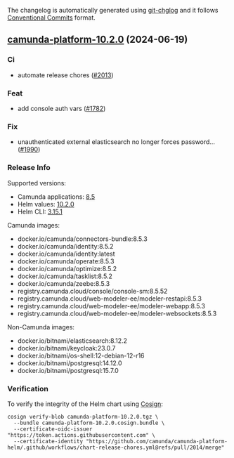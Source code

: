 The changelog is automatically generated using [git-chglog](https://github.com/git-chglog/git-chglog)
and it follows [Conventional Commits](https://www.conventionalcommits.org/en/v1.0.0/) format.


<a name="camunda-platform-10.2.0"></a>
## [camunda-platform-10.2.0](https://github.com/camunda/camunda-platform-helm/releases/tag/camunda-platform-10.2.0) (2024-06-19)

### Ci

* automate release chores ([#2013](https://github.com/camunda/camunda-platform-helm/issues/2013))

### Feat

* add console auth vars ([#1782](https://github.com/camunda/camunda-platform-helm/issues/1782))

### Fix

* unauthenticated external elasticsearch no longer forces password… ([#1990](https://github.com/camunda/camunda-platform-helm/issues/1990))

### Release Info

Supported versions:

- Camunda applications: [8.5](https://github.com/camunda/camunda-platform/releases?q=tag%3A8.5&expanded=true)
- Helm values: [10.2.0](https://artifacthub.io/packages/helm/camunda/camunda-platform/10.2.0#parameters)
- Helm CLI: [3.15.1](https://github.com/helm/helm/releases/tag/v3.15.1)

Camunda images:

- docker.io/camunda/connectors-bundle:8.5.3
- docker.io/camunda/identity:8.5.2
- docker.io/camunda/identity:latest
- docker.io/camunda/operate:8.5.3
- docker.io/camunda/optimize:8.5.2
- docker.io/camunda/tasklist:8.5.2
- docker.io/camunda/zeebe:8.5.3
- registry.camunda.cloud/console/console-sm:8.5.52
- registry.camunda.cloud/web-modeler-ee/modeler-restapi:8.5.3
- registry.camunda.cloud/web-modeler-ee/modeler-webapp:8.5.3
- registry.camunda.cloud/web-modeler-ee/modeler-websockets:8.5.3

Non-Camunda images:

- docker.io/bitnami/elasticsearch:8.12.2
- docker.io/bitnami/keycloak:23.0.7
- docker.io/bitnami/os-shell:12-debian-12-r16
- docker.io/bitnami/postgresql:14.12.0
- docker.io/bitnami/postgresql:15.7.0

### Verification

To verify the integrity of the Helm chart using [Cosign](https://docs.sigstore.dev/signing/quickstart/):

```shell
cosign verify-blob camunda-platform-10.2.0.tgz \
  --bundle camunda-platform-10.2.0.cosign.bundle \
  --certificate-oidc-issuer "https://token.actions.githubusercontent.com" \
  --certificate-identity "https://github.com/camunda/camunda-platform-helm/.github/workflows/chart-release-chores.yml@refs/pull/2014/merge"
```
